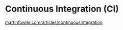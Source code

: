 # Continuous Integration (CI)

[martinfowler.com/articles/continuousIntegration](https://martinfowler.com/articles/continuousIntegration.html)
